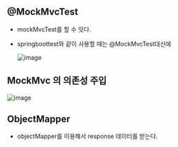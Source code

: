 ## @MockMvcTest

- mockMvcTest를 할 수 잇다.
- springboottest와 같이 사용할 때는 @MockMvcTest대신에
  
  ![image](https://user-images.githubusercontent.com/108928206/205576937-59263b74-b6ec-4220-aeb0-cb63568b4964.png)


## MockMvc 의 의존성 주입

![image](https://user-images.githubusercontent.com/108928206/205560355-89113e54-8f86-4176-8143-0017c4397013.png)

## ObjectMapper

- objectMapper를 이용해서 response 데이터를 받는다.



